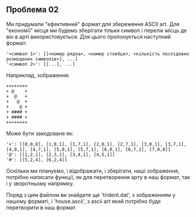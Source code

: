 Проблема 02
-----------

Ми придумали "ефективний" формат для збереження ASCII art. Для "економії" місця ми будемо зберігати тільки символ і перелік місць де він в арті використовується. Для цього пропонується наступний формат:

```
'<символ 1>': [[<номер рядка>, <номер стовбця>, <кількість послідовно розміщених символів>], ...]
'<символ 2>': [[...], ...]

```

Наприклад, зображення:

```
++++++++
+ @    +
+  @   +
+   @  +
+    @ +
+ #### +
+ #### +
++++++++
```

Може бути закодоване як:
```
'+': [[0,0,8], [1,0,1], [1,7,1], [2,0,1], [2,7,1], [3,0,1], [3,7,1], [4,0,1], [4,7,1], [5,0,1], [5,7,1], [6,0,1], [6,7,1], [7,0,8]]
'@': [[1,2,1], [2,3,1], [3,4,1], [4,5,1]]
'#': [[5,2,4], [6,2,4]]
```

Оскільки ми плануємо, і відображати, і зберігати, наші зображення, потрібно написати функції, як  для перетворення арту в наш формат, так і у зворотньому напрямку.

Поряд з цим файлом ви знайдете ще 'trident.dat', з зображенням у нашому форматі, і 'house.ascii', з ascii art який потрібно буде перетворити в наш формат.
